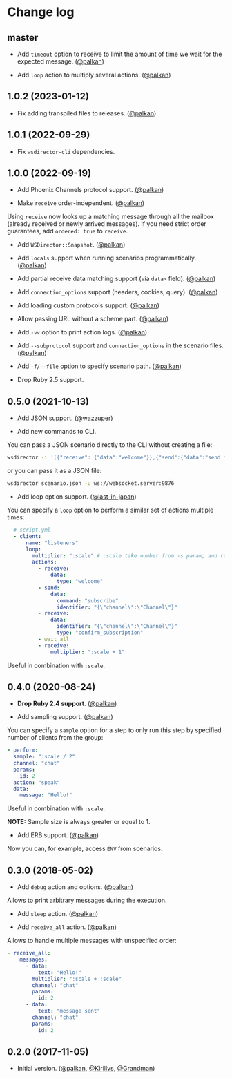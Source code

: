 # Change log

## master

- Add `timeout` option to receive to limit the amount of time we wait for the expected message. ([@palkan][])

- Add `loop` action to multiply several actions. ([@palkan][])

## 1.0.2 (2023-01-12)

- Fix adding transpiled files to releases. ([@palkan][])

## 1.0.1 (2022-09-29)

- Fix `wsdirector-cli` dependencies.

## 1.0.0 (2022-09-19)

- Add Phoenix Channels protocol support. ([@palkan][])

- Make `receive` order-independent. ([@palkan][])

Using `receive` now looks up a matching message through all the mailbox (already received or newly arrived messages).
If you need strict order guarantees, add `ordered: true` to `receive`.

- Add `WSDirector::Snapshot`. ([@palkan][])

- Add `locals` support when running scenarios programmatically. ([@palkan][])

- Add partial receive data matching support (via `data>` field). ([@palkan][])

- Add `connection_options` support (headers, cookies, query). ([@palkan][])

- Add loading custom protocols support. ([@palkan][])

- Allow passing URL without a scheme part. ([@palkan][])

- Add `-vv` option to print action logs. ([@palkan][])

- Add `--subprotocol` support and `connection_options` in the scenario files. ([@palkan][])

- Add `-f/--file` option to specify scenario path. ([@palkan][])

- Drop Ruby 2.5 support.

## 0.5.0 (2021-10-13)

- Add JSON support. ([@wazzuper][])

- Add new commands to CLI.

You can pass a JSON scenario directly to the CLI without creating a file:

```bash
wsdirector -i '[{"receive": {"data":"welcome"}},{"send":{"data":"send message"}},{"receive":{"data":"receive message"}}]' -u ws://websocket.server:9876
```

or you can pass it as a JSON file:

```bash
wsdirector scenario.json -u ws://websocket.server:9876
```

- Add loop option support. ([@last-in-japan][])

You can specify a `loop` option to perform a similar set of actions multiple times:

```yml
  # script.yml
  - client:
      name: "listeners"
      loop:
        multiplier: ":scale" # :scale take number from -s param, and run :scale number of clients in this group
        actions:
          - receive:
              data:
                type: "welcome"
          - send:
              data:
                command: "subscribe"
                identifier: "{\"channel\":\"Channel\"}"
          - receive:
              data:
                identifier: "{\"channel\":\"Channel\"}"
                type: "confirm_subscription"
          - wait_all
          - receive:
              multiplier: ":scale + 1"
```

Useful in combination with `:scale`.

## 0.4.0 (2020-08-24)

- **Drop Ruby 2.4 support**. ([@palkan][])

- Add sampling support. ([@palkan][])

You can specify a `sample` option for a step to only run this step by specified number of clients from the group:

```yml
- perform:
  sample: ":scale / 2"
  channel: "chat"
  params:
    id: 2
  action: "speak"
  data:
    message: "Hello!"
```

Useful in combination with `:scale`.

**NOTE:** Sample size is always greater or equal to 1.

- Add ERB support. ([@palkan][])

Now you can, for example, access `ENV` from scenarios.

## 0.3.0 (2018-05-02)

- Add `debug` action and options. ([@palkan][])

Allows to print arbitrary messages during the execution.

- Add `sleep` action. ([@palkan][])

- Add `receive_all` action. ([@palkan][])

Allows to handle multiple messages with unspecified order:

```yml
- receive_all:
    messages:
      - data:
          text: "Hello!"
        multiplier: ":scale + :scale"
        channel: "chat"
        params:
          id: 2
      - data:
          text: "message sent"
        channel: "chat"
        params:
          id: 2
```

## 0.2.0 (2017-11-05)

- Initial version. ([@palkan][], [@Kirillvs][], [@Grandman][])

[@palkan]: https://github.com/palkan
[@Kirillvs]: https://github.com/Kirillvs
[@Grandman]: https://github.com/Grandman
[@wazzuper]: https://github.com/wazzuper
[@last-in-japan]: https://github.com/last-in-japan
